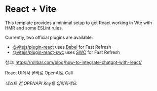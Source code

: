 # React + Vite

This template provides a minimal setup to get React working in Vite with HMR and some ESLint rules.

Currently, two official plugins are available:

- [@vitejs/plugin-react](https://github.com/vitejs/vite-plugin-react/blob/main/packages/plugin-react/README.md) uses [Babel](https://babeljs.io/) for Fast Refresh
- [@vitejs/plugin-react-swc](https://github.com/vitejs/vite-plugin-react-swc) uses [SWC](https://swc.rs/) for Fast Refresh

참고:
https://rollbar.com/blog/how-to-integrate-chatgpt-with-react/

React UI에서 곧바로 OpenAI로 Call

*테스트 전 OPENAPI Key를 입력하세요.*